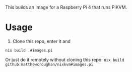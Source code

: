 This builds an Image for a Raspberry Pi 4 that runs PiKVM.

# Usage

1. Clone this repo, enter it and
```
nix build .#images.pi
```

Or just do it remotely without cloning this repo: `nix build github:matthewcroughan/nixkvm#images.pi`
